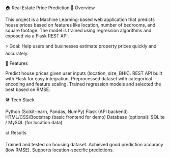 🏠 Real Estate Price Prediction
📌 Overview

This project is a Machine Learning-based web application that predicts house prices based on features like location, number of bedrooms, and square footage.
The model is trained using regression algorithms and exposed via a Flask REST API.

⚡ Goal: Help users and businesses estimate property prices quickly and accurately.

🚀 Features

Predict house prices given user inputs (location, size, BHK).
REST API built with Flask for easy integration.
Preprocessed dataset with categorical encoding and feature scaling.
Trained regression models and selected the best based on RMSE.

🛠️ Tech Stack

Python (Scikit-learn, Pandas, NumPy)
Flask (API backend)
HTML/CSS/Bootstrap (basic frontend for demo)
Database (optional): SQLite / MySQL (for location data)

📊 Results

Trained and tested on housing dataset.
Achieved good prediction accuracy (low RMSE).
Supports location-specific predictions.
